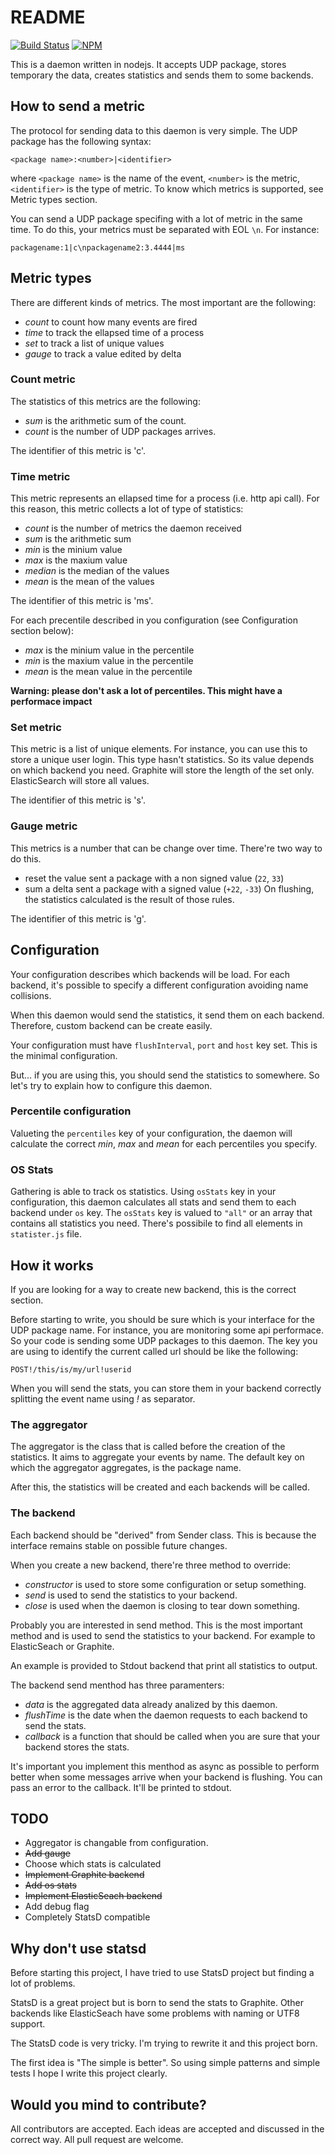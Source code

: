 # README

[![Build Status](https://travis-ci.org/allevo/gathering.svg?branch=master)](https://travis-ci.org/allevo/gathering)
[![NPM](https://nodei.co/npm/gathering-daemon.png)](https://nodei.co/npm/gathering-daemon/)


This is a daemon written in nodejs. It accepts UDP package, stores temporary the data, creates statistics and sends them to some backends.


## How to send a metric
The protocol for sending data to this daemon is very simple. The UDP package has the following syntax:
```
<package name>:<number>|<identifier>
```
where `<package name>` is the name of the event, `<number>` is the metric, `<identifier>` is the type of metric. To know which metrics is supported, see Metric types section.

You can send a UDP package specifing with a lot of metric in the same time. To do this, your metrics must be separated with EOL `\n`. For instance:
```
packagename:1|c\npackagename2:3.4444|ms
```


## Metric types
There are different kinds of metrics. The most important are the following:
 * *count* to count how many events are fired
 * *time* to track the ellapsed time of a process
 * *set* to track a list of unique values
 * *gauge* to track a value edited by delta

### Count metric
The statistics of this metrics are the following:
 * *sum* is the arithmetic sum of the count.
 * *count* is the number of UDP packages arrives.

The identifier of this metric is 'c'.

### Time metric
This metric represents an ellapsed time for a process (i.e. http api call). For this reason, this metric collects a lot of type of statistics:
 * *count* is the number of metrics the daemon received
 * *sum* is the arithmetic sum
 * *min* is the minium value
 * *max* is the maxium value
 * *median* is the median of the values
 * *mean* is the mean of the values

The identifier of this metric is 'ms'.

For each precentile described in you configuration (see Configuration section below):
 * *max* is the minium value in the percentile
 * *min* is the maxium value in the percentile
 * *mean* is the mean value in the percentile

**Warning: please don't ask a lot of percentiles. This might have a performace impact**

### Set metric
This metric is a list of unique elements. For instance, you can use this to store a unique user login. This type hasn't statistics. So its value depends on which backend you need. Graphite will store the length of the set only. ElasticSearch will store all values.

The identifier of this metric is 's'.

### Gauge metric
This metrics is a number that can be change over time. There're two way to do this.
 * reset the value sent a package with a non signed value (`22`, `33`)
 * sum a delta sent a package with a signed value (`+22`, `-33`)
On flushing, the statistics calculated is the result of those rules.

The identifier of this metric is 'g'.


## Configuration
Your configuration describes which backends will be load. For each backend, it's possible to specify a different configuration avoiding name collisions.

When this daemon would send the statistics, it send them on each backend. Therefore, custom backend can be create easily.

Your configuration must have `flushInterval`, `port` and `host` key set. This is the minimal configuration.

But... if you are using this, you should send the statistics to somewhere. So let's try to explain how to configure this daemon.

### Percentile configuration
Valueting the `percentiles` key of your configuration, the daemon will calculate the correct *min*, *max* and *mean* for each percentiles you specify.

### OS Stats
Gathering is able to track os statistics. Using `osStats` key in your configuration, this daemon calculates all stats and send them to each backend under `os` key. The `osStats` key is valued to `"all"` or an array that contains all statistics you need. There's possibile to find all elements in `statister.js` file.


## How it works
If you are looking for a way to create new backend, this is the correct section.

Before starting to write, you should be sure which is your interface for the UDP package name. For instance, you are monitoring some api performace. So your code is sending some UDP packages to this daemon. The key you are using to identify the current called url should be like the following:
```
POST!/this/is/my/url!userid
```
When you will send the stats, you can store them in your backend correctly splitting the event name using *!* as separator.

### The aggregator
The aggregator is the class that is called before the creation of the statistics. It aims to aggregate your events by name. The default key on which the aggregator aggregates, is the package name.

After this, the statistics will be created and each backends will be called.

### The backend
Each backend should be "derived" from Sender class. This is because the interface remains stable on possible future changes.

When you create a new backend, there're three method to override:
 * *constructor* is used to store some configuration or setup something.
 * *send* is used to send the statistics to your backend.
 * *close* is used when the daemon is closing to tear down something.

Probably you are interested in send method. This is the most important method and is used to send the statistics to your backend. For example to ElasticSeach or Graphite.

An example is provided to Stdout backend that print all statistics to output.

The backend send menthod has three paramenters:
 * *data* is the aggregated data already analized by this daemon.
 * *flushTime* is the date when the daemon requests to each backend to send the stats.
 * *callback* is a function that should be called when you are sure that your backend stores the stats.

It's important you implement this menthod as async as possible to perform better when some messages arrive when your backend is flushing. You can pass an error to the callback. It'll be printed to stdout.


## TODO
 * Aggregator is changable from configuration.
 * ~~Add gauge~~
 * Choose which stats is calculated
 * ~~Implement Graphite backend~~
 * ~~Add os stats~~
 * ~~Implement ElasticSeach backend~~
 * Add debug flag
 * Completely StatsD compatible


## Why don't use statsd
Before starting this project, I have tried to use StatsD project but finding a lot of problems.

StatsD is a great project but is born to send the stats to Graphite. Other backends like ElasticSeach have some problems with naming or UTF8 support.

The StatsD code is very tricky. I'm trying to rewrite it and this project born.

The first idea is "The simple is better". So using simple patterns and simple tests I hope I write this project clearly.

## Would you mind to contribute?
All contributors are accepted. Each ideas are accepted and discussed in the correct way. All pull request are welcome.
